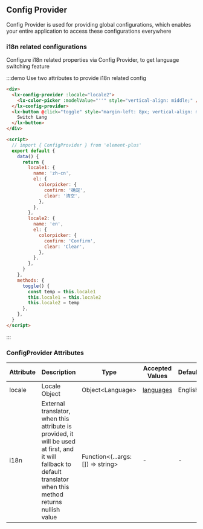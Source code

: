## Config Provider

Config Provider is used for providing global configurations, which enables your entire application to access these configurations everywhere

### i18n related configurations

Configure i18n related properties via Config Provider, to get language switching feature

:::demo Use two attributes to provide i18n related config

```html
<div>
  <lx-config-provider :locale="locale2">
    <lx-color-picker :modelValue="''" style="vertical-align: middle;" />
  </lx-config-provider>
  <lx-button @click="toggle" style="margin-left: 8px; vertical-align: middle;">
    Switch Lang
  </lx-button>
</div>

<script>
  // import { ConfigProvider } from 'element-plus'
  export default {
    data() {
      return {
        locale1: {
          name: 'zh-cn',
          el: {
            colorpicker: {
              confirm: '确定',
              clear: '清空',
            },
          },
        },
        locale2: {
          name: 'en',
          el: {
            colorpicker: {
              confirm: 'Confirm',
              clear: 'Clear',
            },
          },
        },
      }
    },
    methods: {
      toggle() {
        const temp = this.locale1
        this.locale1 = this.locale2
        this.locale2 = temp
      },
    },
  }
</script>
```

:::

### ConfigProvider Attributes

| Attribute | Description                                                                                                                                                       | Type                                 | Accepted Values                                                                         | Default |
| --------- | ----------------------------------------------------------------------------------------------------------------------------------------------------------------- | ------------------------------------ | --------------------------------------------------------------------------------------- | ------- |
| locale    | Locale Object                                                                                                                                                     | Object\<Language\>                   | [languages](https://github.com/element-plus/element-plus/tree/dev/packages/locale/lang) | English |
| i18n      | External translator, when this attribute is provided, it will be used at first, and it will fallback to default translator when this method returns nullish value | Function\<(...args: []) =\> string\> | -                                                                                       | -       |
